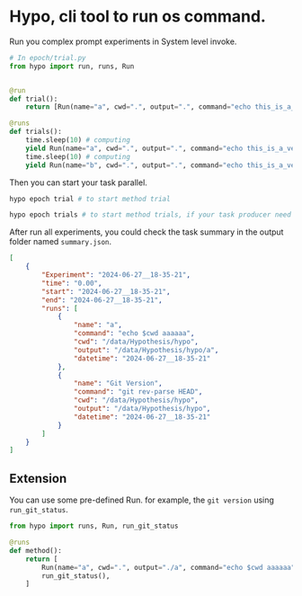 # Hypo, cli tool to run os command.

Run you complex prompt experiments in System level invoke.

```python
# In epoch/trial.py
from hypo import run, runs, Run


@run
def trial():
    return [Run(name="a", cwd=".", output=".", command="echo this_is_a_very_complex_prompt_to_start_your_experiment_in_bash")]

@runs
def trials():
    time.sleep(10) # computing
    yield Run(name="a", cwd=".", output=".", command="echo this_is_a_very_complex_prompt_to_start_your_experiment_in_bash_1")
    time.sleep(10) # computing
    yield Run(name="b", cwd=".", output=".", command="echo this_is_a_very_complex_prompt_to_start_your_experiment_in_bash_2")

```


Then you can start your task parallel.

```bash 
hypo epoch trial # to start method trial

hypo epoch trials # to start method trials, if your task producer need to prepare in another processing.
```

After run all experiments, you could check the task summary in the output folder named `summary.json`.

```json
[
    {
        "Experiment": "2024-06-27__18-35-21",
        "time": "0.00",
        "start": "2024-06-27__18-35-21",
        "end": "2024-06-27__18-35-21",
        "runs": [
            {
                "name": "a",
                "command": "echo $cwd aaaaaa",
                "cwd": "/data/Hypothesis/hypo",
                "output": "/data/Hypothesis/hypo/a",
                "datetime": "2024-06-27__18-35-21"
            },
            {
                "name": "Git Version",
                "command": "git rev-parse HEAD",
                "cwd": "/data/Hypothesis/hypo",
                "output": "/data/Hypothesis/hypo",
                "datetime": "2024-06-27__18-35-21"
            }
        ]
    }
]
```

## Extension

You can use some pre-defined Run. for example, the `git version` using `run_git_status`.

```python
from hypo import runs, Run, run_git_status

@runs
def method():
    return [
        Run(name="a", cwd=".", output="./a", command="echo $cwd aaaaaa"),
        run_git_status(),
    ]

```


